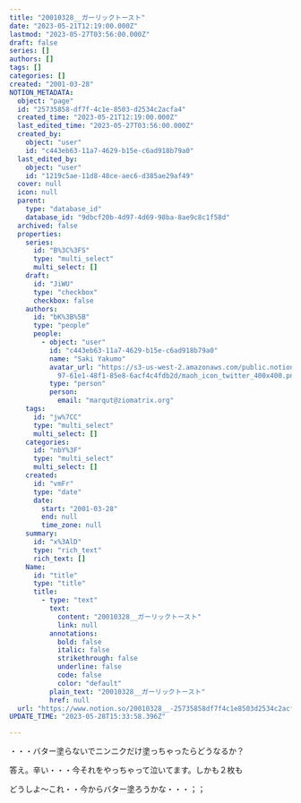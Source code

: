 ```yaml
---
title: "20010328__ガーリックトースト"
date: "2023-05-21T12:19:00.000Z"
lastmod: "2023-05-27T03:56:00.000Z"
draft: false
series: []
authors: []
tags: []
categories: []
created: "2001-03-28"
NOTION_METADATA:
  object: "page"
  id: "25735858-df7f-4c1e-8503-d2534c2acfa4"
  created_time: "2023-05-21T12:19:00.000Z"
  last_edited_time: "2023-05-27T03:56:00.000Z"
  created_by:
    object: "user"
    id: "c443eb63-11a7-4629-b15e-c6ad918b79a0"
  last_edited_by:
    object: "user"
    id: "1219c5ae-11d8-48ce-aec6-d385ae29af49"
  cover: null
  icon: null
  parent:
    type: "database_id"
    database_id: "9dbcf20b-4d97-4d69-98ba-8ae9c8c1f58d"
  archived: false
  properties:
    series:
      id: "B%3C%3FS"
      type: "multi_select"
      multi_select: []
    draft:
      id: "JiWU"
      type: "checkbox"
      checkbox: false
    authors:
      id: "bK%3B%5B"
      type: "people"
      people:
        - object: "user"
          id: "c443eb63-11a7-4629-b15e-c6ad918b79a0"
          name: "Saki Yakumo"
          avatar_url: "https://s3-us-west-2.amazonaws.com/public.notion-static.com/3ad1c4\
            97-61e1-48f1-85e8-6acf4c4fdb2d/maoh_icon_twitter_400x400.png"
          type: "person"
          person:
            email: "marqut@ziomatrix.org"
    tags:
      id: "jw%7CC"
      type: "multi_select"
      multi_select: []
    categories:
      id: "nbY%3F"
      type: "multi_select"
      multi_select: []
    created:
      id: "vmFr"
      type: "date"
      date:
        start: "2001-03-28"
        end: null
        time_zone: null
    summary:
      id: "x%3AlD"
      type: "rich_text"
      rich_text: []
    Name:
      id: "title"
      type: "title"
      title:
        - type: "text"
          text:
            content: "20010328__ガーリックトースト"
            link: null
          annotations:
            bold: false
            italic: false
            strikethrough: false
            underline: false
            code: false
            color: "default"
          plain_text: "20010328__ガーリックトースト"
          href: null
  url: "https://www.notion.so/20010328__-25735858df7f4c1e8503d2534c2acfa4"
UPDATE_TIME: "2023-05-28T15:33:58.396Z"

---
```

<link rel="stylesheet" href="https://cdn.jsdelivr.net/npm/katex@0.16.2/dist/katex.min.css" integrity="sha384-bYdxxUwYipFNohQlHt0bjN/LCpueqWz13HufFEV1SUatKs1cm4L6fFgCi1jT643X" crossorigin="anonymous">


・・・バター塗らないでニンニクだけ塗っちゃったらどうなるか？


答え。辛い・・・今それをやっちゃって泣いてます。しかも２枚も


どうしよ～これ・・今からバター塗ろうかな・・・；；

